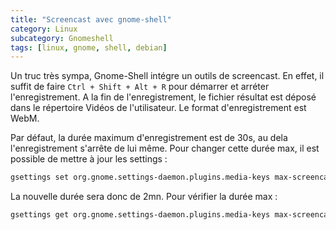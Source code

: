 ```yaml
---
title: "Screencast avec gnome-shell"
category: Linux
subcategory: Gnomeshell
tags: [linux, gnome, shell, debian]
---
```

Un truc très sympa, Gnome-Shell intégre un outils de screencast. En effet, il suffit de faire `Ctrl + Shift + Alt + R`
pour démarrer et arréter l'enregistrement. A la fin de l'enregistrement, le fichier résultat est déposé dans le répertoire
Vidéos de l'utilisateur. Le format d'enregistrement est WebM.

Par défaut, la durée maximum d'enregistrement est de 30s, au dela l'enregistrement s'arrête de lui même. Pour changer
cette durée max, il est possible de mettre à jour les settings :

``` sh
gsettings set org.gnome.settings-daemon.plugins.media-keys max-screencast-length 120
```
La nouvelle durée sera donc de 2mn. Pour vérifier la durée max :
``` sh
gsettings get org.gnome.settings-daemon.plugins.media-keys max-screencast-length
```
